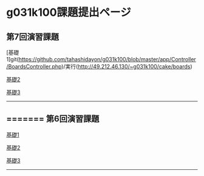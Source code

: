 g031k100課題提出ページ
=======
第7回演習課題
----------------

[基礎1]git(https://github.com/tahashidayon/g031k100/blob/master/app/Controller/BoardsController.php)/実行(http://49.212.46.130/~g031k100/cake/boards) 

[基礎2](https://github.com/tahashidayon/g031k100_kadai/blob/master/cake/app/Controller/MushupController.php)

[基礎3](https://github.com/tahashidayon/g031k100_kadai/blob/master/cake/app/Controller/JoinController.php)


------------
=======
第6回演習課題
----------------

[基礎1](http://www.cakephp.org) 

[基礎2](https://github.com/tahashidayon/g031k100_kadai/blob/master/cake/app/Controller/MushupController.php)

[基礎3](https://github.com/tahashidayon/g031k100_kadai/blob/master/cake/app/Controller/JoinController.php)


------------

